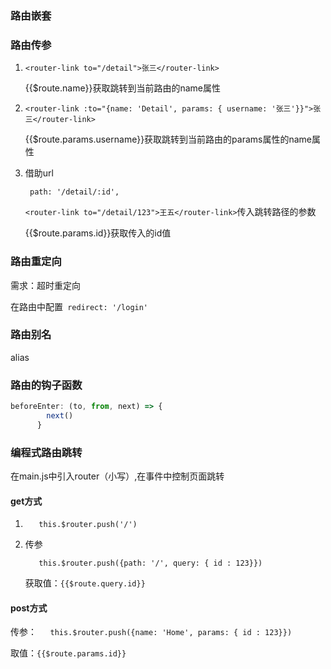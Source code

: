### 路由嵌套

### 路由传参

1. `<router-link to="/detail">张三</router-link>`

   {{$route.name}}获取跳转到当前路由的name属性

2. `<router-link :to="{name: 'Detail', params: { username: '张三'}}">张三</router-link>`

   {{$route.params.username}}获取跳转到当前路由的params属性的name属性

3. 借助url  

   ` path: '/detail/:id',`

   `<router-link to="/detail/123">王五</router-link>`传入跳转路径的参数

   {{$route.params.id}}获取传入的id值

### 路由重定向

需求：超时重定向

在路由中配置` redirect: '/login'`

### 路由别名

alias

### 路由的钩子函数

```js
beforeEnter: (to, from, next) => {
        next()
      }
```

### 编程式路由跳转

在main.js中引入router（小写）,在事件中控制页面跳转

#### get方式

1. `   this.$router.push('/')`

2. 传参

   `   this.$router.push({path: '/', query: { id : 123}})`

   获取值：`{{$route.query.id}}`

#### post方式

传参：`   this.$router.push({name: 'Home', params: { id : 123}})`

取值：`{{$route.params.id}}`